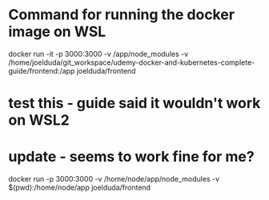 # Command for running the docker image on WSL
docker run -it -p 3000:3000 -v /app/node_modules -v /home/joelduda/git_workspace/udemy-docker-and-kubernetes-complete-guide/frontend:/app joelduda/frontend



# test this - guide said it wouldn't work on WSL2
# update - seems to work fine for me?
docker run -p 3000:3000 -v /home/node/app/node_modules -v $(pwd):/home/node/app joelduda/frontend